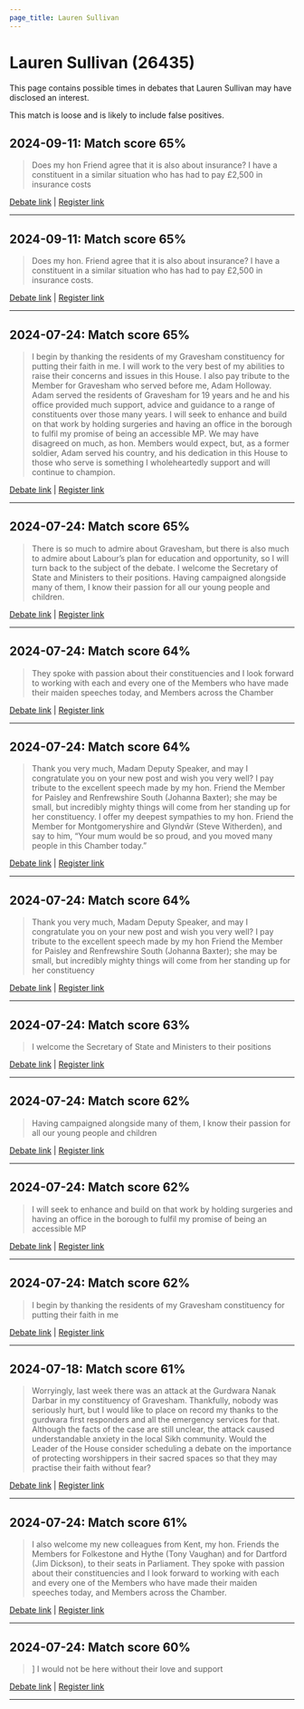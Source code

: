 ```yaml
---
page_title: Lauren Sullivan
---
```


# Lauren Sullivan  (26435)

This page contains possible times in debates that Lauren Sullivan may have disclosed an interest.

This match is loose and is likely to include false positives. 



## 2024-09-11: Match score 65%

>Does my hon Friend agree that it is also about insurance? I have a constituent in a similar situation who has had to pay £2,500 in insurance costs

[Debate link](https://www.theyworkforyou.com/debates/?id=2024-09-11b.893.0) | [Register link](https://www.theyworkforyou.com/mp/26435/register)


---



## 2024-09-11: Match score 65%

>Does my hon. Friend agree that it is also about insurance? I have a constituent in a similar situation who has had to pay £2,500 in insurance costs.

[Debate link](https://www.theyworkforyou.com/debates/?id=2024-09-11b.893.0) | [Register link](https://www.theyworkforyou.com/mp/26435/register)


---



## 2024-07-24: Match score 65%

>I begin by thanking the residents of my Gravesham constituency for putting their faith in me. I will work to the very best of my abilities to raise their concerns and issues in this House. I also pay tribute to the Member for Gravesham who served before me, Adam Holloway. Adam served the residents of Gravesham for 19 years and he and his office provided much support, advice and guidance to a range of constituents over those many years. I will seek to enhance and build on that work by holding surgeries and having an office in the borough to fulfil my promise of being an accessible MP. We may have disagreed on much, as hon. Members would expect, but, as a former soldier, Adam served his country, and his dedication in this House to those who serve is something I wholeheartedly support and will continue to champion.

[Debate link](https://www.theyworkforyou.com/debates/?id=2024-07-24d.761.1) | [Register link](https://www.theyworkforyou.com/mp/26435/register)


---



## 2024-07-24: Match score 65%

>There is so much to admire about Gravesham, but there is also much to admire about Labour’s plan for education and opportunity, so I will turn back to the subject of the debate. I welcome the Secretary of State and Ministers to their positions. Having campaigned alongside many of them, I know their passion for all our young people and children.

[Debate link](https://www.theyworkforyou.com/debates/?id=2024-07-24d.761.1) | [Register link](https://www.theyworkforyou.com/mp/26435/register)


---



## 2024-07-24: Match score 64%

>They spoke with passion about their constituencies and I look forward to working with each and every one of the Members who have made their maiden speeches today, and Members across the Chamber

[Debate link](https://www.theyworkforyou.com/debates/?id=2024-07-24d.761.1) | [Register link](https://www.theyworkforyou.com/mp/26435/register)


---



## 2024-07-24: Match score 64%

>Thank you very much, Madam Deputy Speaker, and may I congratulate you on your new post and wish you very well? I pay tribute to the excellent speech made by my hon. Friend the Member for Paisley and Renfrewshire South (Johanna Baxter); she may be small, but incredibly mighty things will come from her standing up for her constituency. I offer my deepest sympathies to my hon. Friend the Member for Montgomeryshire and Glyndŵr (Steve Witherden), and say to him, “Your mum would be so proud, and you moved many people in this Chamber today.”

[Debate link](https://www.theyworkforyou.com/debates/?id=2024-07-24d.761.1) | [Register link](https://www.theyworkforyou.com/mp/26435/register)


---



## 2024-07-24: Match score 64%

>Thank you very much, Madam Deputy Speaker, and may I congratulate you on your new post and wish you very well? I pay tribute to the excellent speech made by my hon Friend the Member for Paisley and Renfrewshire South (Johanna Baxter); she may be small, but incredibly mighty things will come from her standing up for her constituency

[Debate link](https://www.theyworkforyou.com/debates/?id=2024-07-24d.761.1) | [Register link](https://www.theyworkforyou.com/mp/26435/register)


---



## 2024-07-24: Match score 63%

>I welcome the Secretary of State and Ministers to their positions

[Debate link](https://www.theyworkforyou.com/debates/?id=2024-07-24d.761.1) | [Register link](https://www.theyworkforyou.com/mp/26435/register)


---



## 2024-07-24: Match score 62%

>Having campaigned alongside many of them, I know their passion for all our young people and children

[Debate link](https://www.theyworkforyou.com/debates/?id=2024-07-24d.761.1) | [Register link](https://www.theyworkforyou.com/mp/26435/register)


---



## 2024-07-24: Match score 62%

>I will seek to enhance and build on that work by holding surgeries and having an office in the borough to fulfil my promise of being an accessible MP

[Debate link](https://www.theyworkforyou.com/debates/?id=2024-07-24d.761.1) | [Register link](https://www.theyworkforyou.com/mp/26435/register)


---



## 2024-07-24: Match score 62%

>I begin by thanking the residents of my Gravesham constituency for putting their faith in me

[Debate link](https://www.theyworkforyou.com/debates/?id=2024-07-24d.761.1) | [Register link](https://www.theyworkforyou.com/mp/26435/register)


---



## 2024-07-18: Match score 61%

>Worryingly, last week there was an attack at the Gurdwara Nanak Darbar in my constituency of Gravesham. Thankfully, nobody was seriously hurt, but I would like to place on record my thanks to the gurdwara first responders and all the emergency services for that. Although the facts of the case are still unclear, the attack caused understandable anxiety in the local Sikh community. Would the Leader of the House consider scheduling a debate on the importance of protecting worshippers in their sacred spaces so that they may practise their faith without fear?

[Debate link](https://www.theyworkforyou.com/debates/?id=2024-07-18f.163.2) | [Register link](https://www.theyworkforyou.com/mp/26435/register)


---



## 2024-07-24: Match score 61%

>I also welcome my new colleagues from Kent, my hon. Friends the Members for Folkestone and Hythe (Tony Vaughan) and for Dartford (Jim Dickson), to their seats in Parliament. They spoke with passion about their constituencies and I look forward to working with each and every one of the Members who have made their maiden speeches today, and Members across the Chamber.

[Debate link](https://www.theyworkforyou.com/debates/?id=2024-07-24d.761.1) | [Register link](https://www.theyworkforyou.com/mp/26435/register)


---



## 2024-07-24: Match score 60%

>] I would not be here without their love and support

[Debate link](https://www.theyworkforyou.com/debates/?id=2024-07-24d.761.1) | [Register link](https://www.theyworkforyou.com/mp/26435/register)


---

